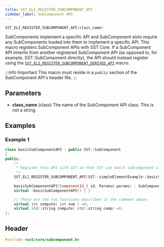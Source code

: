 ```yaml
---
title: SST_ELI_REGISTER_SUBCOMPONENT_API
sidebar_label: SubComponent API
---
```


```cpp
SST_ELI_REGISTER_SUBCOMPONENT_API(class_name)
```

SubComponents implement a specific API and SubComponent slots require any SubComponents loaded into them to implement a specific API. This macro registers SubComponent APIs with SST Core. If a SubComponent API inherits from another registered SubComponent API (as opposed to, for example, SST::SubComponent directly), the API should instead register using the [`SST_ELI_REGISTER_SUBCOMPONENT_DERIVED_API`](sst_eli_register_subcomponent_derived_api) macro.

:::info Important
This macro must reside in a `public` section of the SubComponent API's header file.
:::


## Parameters

* **class_name** (class) The name of the SubComponent API class. This is not a string.

## Examples
<!--- SOURCE_CODE: sst-elements/src/sst/elements/basicSubComponent_subcomponent.h --->

### Example 1
```cpp
class basicSubComponentAPI : public SST::SubComponent
{
public:
    /* 
     * Register this API with SST so that SST can match subcomponent slots to subcomponents 
     */
    SST_ELI_REGISTER_SUBCOMPONENT_API(SST::simpleElementExample::basicSubComponentAPI)
 
    basicSubComponentAPI(ComponentId_t id, Params& params) : SubComponent(id) { }
    virtual ~basicSubComponentAPI() { }

    // These are the two functions described in the comment above
    virtual int compute( int num ) =0;
    virtual std::string compute( std::string comp) =0;
};
 ```

## Header
```cpp
#include <sst/core/subcomponent.h>
```
